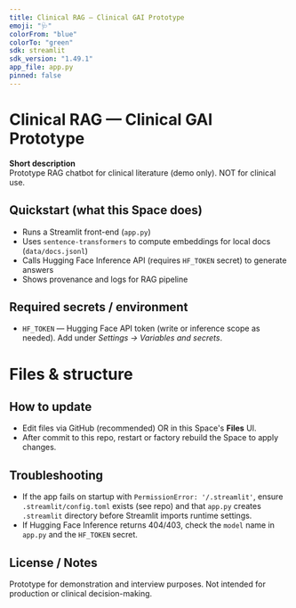 ```yaml
---
title: Clinical RAG — Clinical GAI Prototype
emoji: "🩺"
colorFrom: "blue"
colorTo: "green"
sdk: streamlit
sdk_version: "1.49.1"
app_file: app.py
pinned: false
---
```


# Clinical RAG — Clinical GAI Prototype

**Short description**  
Prototype RAG chatbot for clinical literature (demo only). NOT for clinical use.

## Quickstart (what this Space does)
- Runs a Streamlit front-end (`app.py`)
- Uses `sentence-transformers` to compute embeddings for local docs (`data/docs.jsonl`)
- Calls Hugging Face Inference API (requires `HF_TOKEN` secret) to generate answers
- Shows provenance and logs for RAG pipeline

## Required secrets / environment
- `HF_TOKEN` — Hugging Face API token (write or inference scope as needed). Add under *Settings → Variables and secrets*.

# Files & structure


## How to update
- Edit files via GitHub (recommended) OR in this Space's **Files** UI.
- After commit to this repo, restart or factory rebuild the Space to apply changes.

## Troubleshooting
- If the app fails on startup with `PermissionError: '/.streamlit'`, ensure `.streamlit/config.toml` exists (see repo) and that `app.py` creates `.streamlit` directory before Streamlit imports runtime settings.
- If Hugging Face Inference returns 404/403, check the `model` name in `app.py` and the `HF_TOKEN` secret.

## License / Notes
Prototype for demonstration and interview purposes. Not intended for production or clinical decision-making.

